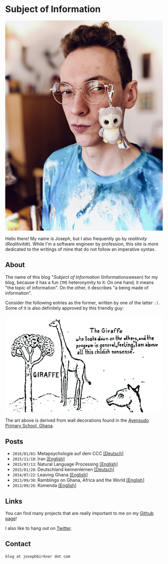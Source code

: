 
# Subject of Information

<img alt="Me" src="me.jpg" style="text-align: center; display: inline">

Hello there! My name is Joseph, but I also frequently go by *realitivity* (*Realitivität*). While I'm a software engineer by profession, this site is more dedicated to the writings of mine that do not follow an imperative syntax.

## About

The name of this blog "*Subject of Information* (Informationswesen) for my blog, because it has a fun (`TM`) heteronymity to it: On one hand, it means "the topic of information". On the other, it describes "a being made of information".

Consider the following entries as the former, written by one of the latter `:)`. Some of it is also definitely approved by this friendly guy:

![Giraffe](giraffe.transparent.png)

The art above is derived from wall decorations found in the [Ayensudo Primary School, Ghana](https://ayensudoma.wordpress.com/).

## Posts

* `2016/01/01`: Metapsychologie auf dem CCC [[Deutsch]](5_metapsychologie/de.md)
* `2015/11/10`: Iran [[English]](4_iran/en.md)
* `2015/07/13`: Natural Language Processing [[English]](3_nlp/en.md)
* `2015/01/28`: Deutschland kennenlernen [[Deutsch]](4_deutschland/de.md)
* `2014/07/22`: Leaving Ghana [[English]](2_leaving_ghana/en.md)
* `2013/09/30`: Ramblings on Ghana, Africa and the World [[English]](1_africa/en.md)
* `2013/09/26`: Komenda [[English]](0_komenda/en.md)

## Links

You can find many projects that are really important to me on my [Github page](https://github.com/josephbirkner)!

I also like to hang out on [Twitter](https://twitter.com/realitivite).

## Contact

`blog at josephbirkner dot com`
